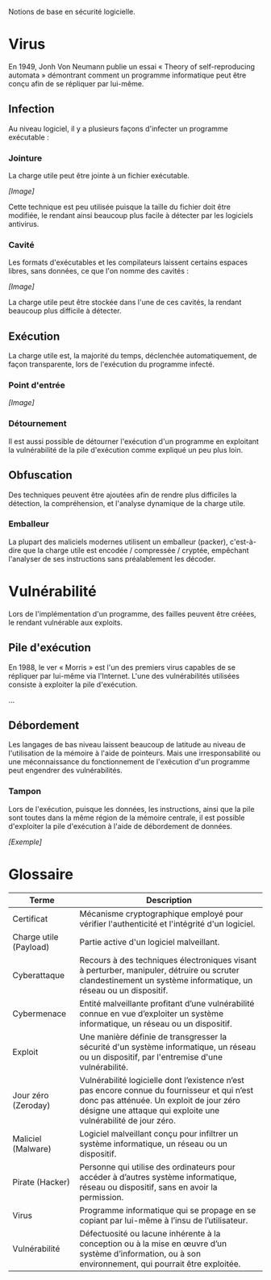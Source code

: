 Notions de base en sécurité logicielle.

# Virus

En 1949, Jonh Von Neumann publie un essai « Theory of self-reproducing automata » démontrant comment un programme informatique peut être conçu afin de se répliquer par lui-même.

## Infection

Au niveau logiciel, il y a plusieurs façons d'infecter un programme exécutable :

### Jointure

La charge utile peut être jointe à un fichier exécutable.

*[Image]*

Cette technique est peu utilisée puisque la taille du fichier doit être modifiée, le rendant ainsi beaucoup plus facile à détecter par les logiciels antivirus.

### Cavité

Les formats d'exécutables et les compilateurs laissent certains espaces libres, sans données, ce que l'on nomme des cavités :

*[Image]*

La charge utile peut être stockée dans l'une de ces cavités, la rendant beaucoup plus difficile à détecter.

## Exécution

La charge utile est, la majorité du temps, déclenchée automatiquement, de façon transparente, lors de l'exécution du programme infecté.

### Point d'entrée

*[Image]*

### Détournement

Il est aussi possible de détourner l'exécution d'un programme en exploitant la vulnérabilité de la pile d'exécution comme expliqué un peu plus loin.

## Obfuscation

Des techniques peuvent être ajoutées afin de rendre plus difficiles la détection, la compréhension, et l'analyse dynamique de la charge utile.

### Emballeur

La plupart des maliciels modernes utilisent un emballeur (packer), c'est-à-dire que la charge utile est encodée / compressée / cryptée, empêchant l'analyser de ses instructions sans préalablement les décoder.

# Vulnérabilité

Lors de l'implémentation d'un programme, des failles peuvent être créées, le rendant vulnérable aux exploits.

## Pile d'exécution

En 1988, le ver « Morris » est l'un des premiers virus capables de se répliquer par lui-même via l'Internet. L'une des vulnérabilités utilisées consiste à exploiter la pile d'exécution.

...

## Débordement

Les langages de bas niveau laissent beaucoup de latitude au niveau de l'utilisation de la mémoire à l'aide de pointeurs. Mais une irresponsabilité ou une méconnaissance du fonctionnement de l'exécution d'un programme peut engendrer des vulnérabilités.

### Tampon

Lors de l'exécution, puisque les données, les instructions, ainsi que la pile sont toutes dans la même région de la mémoire centrale, il est possible d'exploiter la pile d'exécution à l'aide de débordement de données.

*[Exemple]*

# Glossaire

|Terme|Description|
|---|---|
|Certificat|Mécanisme cryptographique employé pour vérifier l'authenticité et l'intégrité d'un logiciel.|
|Charge utile (Payload)|Partie active d'un logiciel malveillant.|
|Cyberattaque|Recours à des techniques électroniques visant à perturber, manipuler, détruire ou scruter clandestinement un système informatique, un réseau ou un dispositif.|
|Cybermenace|Entité malveillante profitant d’une vulnérabilité connue en vue d’exploiter un système informatique, un réseau ou un dispositif.|
|Exploit|Une manière définie de transgresser la sécurité d'un système informatique, un réseau ou un dispositif, par l'entremise d'une vulnérabilité.|
|Jour zéro (Zeroday)|Vulnérabilité logicielle dont l’existence n’est pas encore connue du fournisseur et qui n’est donc pas atténuée. Un exploit de jour zéro désigne une attaque qui exploite une vulnérabilité de jour zéro.|
|Maliciel (Malware)|Logiciel malveillant conçu pour infiltrer un système informatique, un réseau ou un dispositif.|
|Pirate (Hacker)|Personne qui utilise des ordinateurs pour accéder à d’autres système informatique, réseau ou dispositif, sans en avoir la permission.|
|Virus|Programme informatique qui se propage en se copiant par lui-même à l’insu de l’utilisateur.|
|Vulnérabilité|Défectuosité ou lacune inhérente à la conception ou à la mise en œuvre d’un système d’information, ou à son environnement, qui pourrait être exploitée.|
